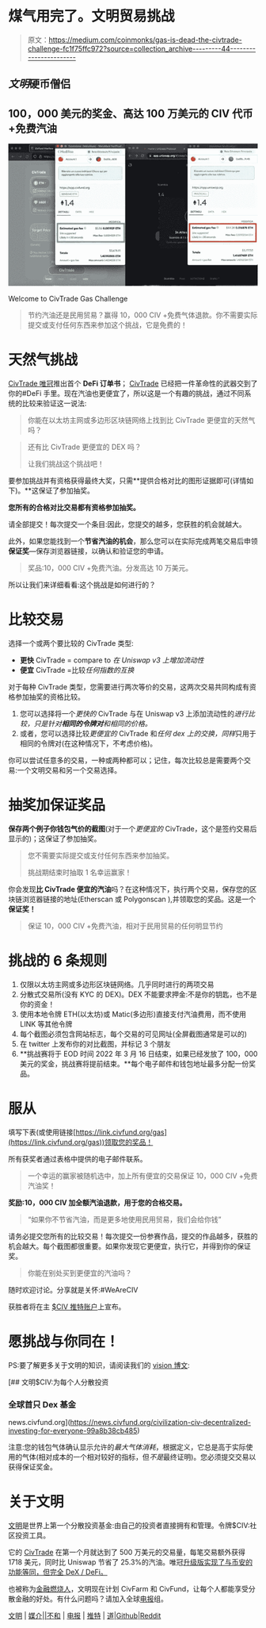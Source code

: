 # 煤气用完了。文明贸易挑战

> 原文：<https://medium.com/coinmonks/gas-is-dead-the-civtrade-challenge-fc1f75ffc972?source=collection_archive---------44----------------------->

## $文明$硬币僧侣

## 100，000 美元的奖金、高达 100 万美元的 CIV 代币+免费汽油

![](img/31b24d617424a00a4d780f18b50b80bf.png)

Welcome to CivTrade Gas Challenge

> 节约汽油还是民用贸易？赢得 10，000 CIV +免费气体退款。你不需要实际提交或支付任何东西来参加这个挑战，它是免费的！

# 天然气挑战

[CivTrade 唯冠](https://news.civfund.org/launching-civtrade-proview-d43675a04b71)推出首个 **DeFi 订单书**； [CivTrade](https://app.civfund.org) 已经把一件革命性的武器交到了你的#DeFi 手里。现在汽油也更便宜了，所以这是一个有趣的挑战，通过不同系统的比较来验证这一说法:

> 你能在以太坊主网或多边形区块链网络上找到比 CivTrade 更便宜的天然气吗？

> 还有比 CivTrade 更便宜的 DEX 吗？
> 
> 让我们挑战这个挑战吧！

要参加挑战并有资格获得最终大奖，只需**提供合格对比的图形证据即可(详情如下)。**这保证了参加抽奖。

**您所有的合格对比交易都有资格参加抽奖。**

请全部提交！每次提交一个条目:因此，您提交的越多，您获胜的机会就越大。

此外，如果您能找到一个**节省汽油的机会**，那么您可以在实际完成两笔交易后申领**保证奖**—保存浏览器链接，以确认和验证您的申请。

> 奖品:10，000 CIV +免费汽油。分发高达 10 万美元。

所以让我们来详细看看:这个挑战是如何进行的？

# 比较交易

选择一个或两个要比较的 CivTrade 类型:

*   **更快** CivTrade = compare to *在 Uniswap v3 上增加流动性*
*   **便宜** CivTrade =比较*任何指数的互换*

对于每种 CivTrade 类型，您需要进行两次等价的交易，这两次交易共同构成有资格参加抽奖的资格比较。

1.  您可以选择将一个*更快的* CivTrade 与在 Uniswap v3 上添加流动性的*进行比较，只是针对**相同的令牌对**和相同的价格。*
2.  或者，您可以选择比较*更便宜的* CivTrade 和*任何 dex 上的交换，同样*只用于相同的令牌对(在这种情况下，不考虑价格)。

你可以尝试任意多的交易，一种或两种都可以；记住，每次比较总是需要两个交易:一个文明交易和另一个交易选择。

# 抽奖加保证奖品

**保存两个例子你钱包气价的截图**(对于一个*更便宜的* CivTrade，这个是签约交易后显示的)；这保证了参加抽奖。

> 您不需要实际提交或支付任何东西来参加抽奖。
> 
> 挑战期结束时抽取 1 名幸运赢家！

你会发现**比 CivTrade 便宜的汽油**吗？在这种情况下，执行两个交易，保存您的区块链浏览器链接的地址(Etherscan 或 Polygonscan ),并领取您的奖品。这是一个**保证奖！**

> 保证 10，000 CIV +免费汽油，相对于民用贸易的任何明显节约

# 挑战的 6 条规则

1.  仅限以太坊主网或多边形区块链网络。几乎同时进行的两项交易
2.  分散式交易所(没有 KYC 的 DEX)。DEX 不能要求押金:不是你的钥匙，也不是你的资金！
3.  使用本地令牌 ETH(以太坊)或 Matic(多边形)直接支付汽油费用，而不使用 LINK 等其他令牌
4.  每个截图必须包含网站标志，每个交易的可见网址(全屏截图通常是可以的)
5.  在 twitter 上发布你的对比截图，并标记 3 个朋友
6.  **挑战赛将于 EOD 时间 2022 年 3 月 16 日结束，如果已经发放了 100，000 美元的奖金，挑战赛将提前结束。**每个电子邮件和钱包地址最多分配一份奖品。

# 服从

填写下表(或使用链接[https://link.civfund.org/gas](https://link.civfund.org/gas))领取您的奖品！

所有获奖者通过表格中提供的电子邮件联系。

> 一个幸运的赢家被随机选中，加上所有便宜的交易保证 10，000 CIV +免费汽油奖！

**奖励:10，000 CIV 加全额汽油退款，用于您的合格交易。**

> “如果你不节省汽油，而是更多地使用民用贸易，我们会给你钱”

请务必提交您所有的比较交易！每次提交一份参赛作品，提交的作品越多，获胜的机会越大。每个截图都很重要。如果你发现它更便宜，执行它，并得到你的保证奖。

> 你能在别处买到更便宜的汽油吗？

随时欢迎讨论。分享就是关怀:#WeAreCIV

获胜者将在主 [$CIV 推特账户](https://twitter.com/civfund)上宣布。

# 愿挑战与你同在！

PS:要了解更多关于文明的知识，请阅读我们的 [vision 博文](https://news.civfund.com/civilization-civ-decentralized-investing-for-everyone-99a8b38cb485):

[](https://news.civfund.org/civilization-civ-decentralized-investing-for-everyone-99a8b38cb485) [## 文明$CIV:为每个人分散投资

### 全球首只 Dex 基金

news.civfund.org](https://news.civfund.org/civilization-civ-decentralized-investing-for-everyone-99a8b38cb485) 

注意:您的钱包气体确认显示允许的*最大气体消耗*，根据定义，它总是高于实际使用的气体(相对成本的一个相对较好的指标，但*不是*最终证明)。您必须提交交易以获得保证奖金。

# 关于文明

[文明](http://civfund.org/)是世界上第一个分散投资基金:由自己的投资者直接拥有和管理。令牌$CIV:社区投资工具。

它的 [CivTrade](https://app.civfund.org/) 在第一个月就达到了 500 万美元的交易量，每笔交易额外获得 1718 美元，同时比 Uniswap 节省了 25.3%的汽油。唯冠[升级版实现了与币安的功能等同，但完全 DeX / DeFi。](https://app.civfund.org/pro-trade/0x37fe0f067fa808ffbdd12891c0858532cfe7361d)

也被称为[金融燃烧人](https://news.civfund.com/the-burning-man-of-finance-fead2d86dffb)，文明现在计划 CivFarm 和 CivFund，让每个人都能享受分散金融的好处。有什么问题吗？请加入全球[电报](https://t.me/civsettlers)组。

[文明](http://civfund.org/) | [媒介](https://blog.civfund.com/)|[|](https://www.reddit.com/r/Chainlink/)[不和](https://discord.gg/Ja2nwAHEQd) | [电报](https://t.me/civsettlers) | [推特](https://twitter.com/civfund) | [道](http://dao.civfund.org/)|[Github](https://github.com/CivilizationCIV)|[Reddit](https://www.reddit.com/r/civfund/)